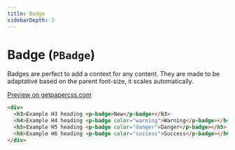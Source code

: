 ```yaml
---
title: Badge
sidebarDepth: 3
---
```


# Badge (`PBadge`)

Badges are perfect to add a context for any content. They are made to be adaptative based on the parent font-size, it scales automatically.

[Preview on getpapercss.com](https://www.getpapercss.com/docs/components/badges)

```html
<div>
  <h3>Example H3 heading <p-badge>New</p-badge></h3>
  <h4>Example H4 heading <p-badge color="warning">Warning</p-badge></h4>
  <h5>Example H5 heading <p-badge color="danger">Danger</p-badge></h5>
  <h6>Example H6 heading <p-badge color="success">Success</p-badge></h6>
</div>
```

<prop-table :component="compRef"></prop-table>

<script>
import PBadge from '../../../src/components/badge/badge.vue';

export default {
  data() {
    return {
      compRef: PBadge,
    };
  },
}
</script>
